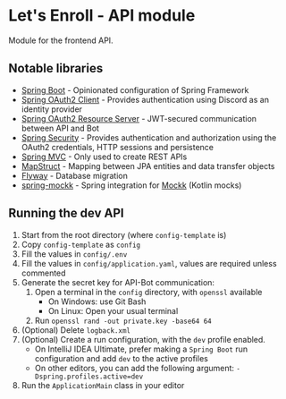 # Let's Enroll - API module

Module for the frontend API.

## Notable libraries

- [Spring Boot](https://docs.spring.io/spring-boot/index.html) - Opinionated configuration of Spring Framework
- [Spring OAuth2 Client](https://docs.spring.io/spring-security/reference/servlet/oauth2/client/index.html) - Provides authentication using Discord as an identity provider
- [Spring OAuth2 Resource Server](https://docs.spring.io/spring-security/reference/servlet/oauth2/resource-server/index.html) - JWT-secured communication between API and Bot
- [Spring Security](https://docs.spring.io/spring-security/reference/index.html) - Provides authentication and authorization using the OAuth2 credentials, HTTP sessions and persistence
- [Spring MVC](https://docs.spring.io/spring-framework/reference/web/webmvc.html) - Only used to create REST APIs
- [MapStruct](https://mapstruct.org/) - Mapping between JPA entities and data transfer objects
- [Flyway](https://github.com/flyway/flyway) - Database migration
- [spring-mockk](https://github.com/Ninja-Squad/springmockk) - Spring integration for [Mockk](https://mockk.io/) (Kotlin mocks)

## Running the dev API
1. Start from the root directory (where `config-template` is)
2. Copy `config-template` as `config`
3. Fill the values in `config/.env`
4. Fill the values in `config/application.yaml`, values are required unless commented
5. Generate the secret key for API-Bot communication:
   1. Open a terminal in the `config` directory, with `openssl` available
      - On Windows: use Git Bash
      - On Linux: Open your usual terminal
   2. Run `openssl rand -out private.key -base64 64`
6. (Optional) Delete `logback.xml`
7. (Optional) Create a run configuration, with the `dev` profile enabled.
   - On IntelliJ IDEA Ultimate, prefer making a `Spring Boot` run configuration and add `dev` to the active profiles
   - On other editors, you can add the following argument: `-Dspring.profiles.active=dev`
8. Run the `ApplicationMain` class in your editor